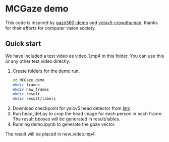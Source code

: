 # MCGaze demo
This code is inspired by [gaze360-demo](https://colab.research.google.com/drive/1SJbzd-gFTbiYjfZynIfrG044fWi6svbV?usp=sharing) and [yolov5-crowdhuman](https://github.com/deepakcrk/yolov5-crowdhuman), thanks for their efforts for computer vision society.
## Quick start
We have included a test video as video_1.mp4 in this folder. You can use this or any other test video directly.
1. Create folders for the demo run.
   ```bash
   cd MCGaze_demo
   mkdir frames
   mkdir new_frames
   mkdir result
   mkdir result/labels
   ```
2. Download checkpoint for yolov5 head detector from [link](https://drive.google.com/file/d/1gglIwqxaH2iTvy6lZlXuAcMpd_U0GCUb/view?usp=sharing) 
3. Run head_det.py to crop the head image for each person in each frame. The result bboxes will be generated in result/lables.
4. Running demo.ipynb to generate the gaze vector.
   
The result will be placed in new_video.mp4
